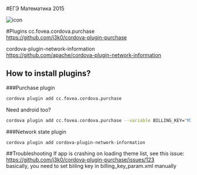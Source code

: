 #ЕГЭ Математика 2015

![icon](https://cloud.githubusercontent.com/assets/5472900/11669155/3dd0cf68-9e0c-11e5-942f-cbe95fb8b192.png)

#Plugins
cc.fovea.cordova.purchase<br>
https://github.com/j3k0/cordova-plugin-purchase

cordova-plugin-network-information<br>
https://github.com/apache/cordova-plugin-network-information

## How to install plugins?

###Purchase plugin

```sh
cordova plugin add cc.fovea.cordova.purchase
```

Need android too?

```sh
cordova plugin add cc.fovea.cordova.purchase --variable BILLING_KEY="MIIB...AQAB"
```

###Network state plugin
```sh
cordova plugin add cordova-plugin-network-information
```

##Troubleshooting
If app is crashing on loading theme list, see this issue:<br>
https://github.com/j3k0/cordova-plugin-purchase/issues/123  <br>
basically, you need to set biiling key in billing_key_param.xml manually
